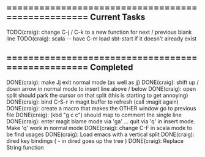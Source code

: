 ==================================================
   Current Tasks
--------------------------------------------------
TODO(craig): change C-j / C-k to a new function for next / previous blank line
TODO(craig): scala -- have C-m load sbt-start if it doesn't already exist

==================================================
   Completed
--------------------------------------------------
DONE(craig): make Jj exit normal mode (as well as jj)
DONE(craig): shift up / down arrow in normal mode to insert line above / below
DONE(craig): open split should park the cursor on that split (this is starting to get annoying)
DONE(craig): bind C-S-r in magit buffer to refresh (call :magit again)
DONE(craig): create a macro that makes the OTHER window go to previous file
DONE(craig): (kbd "g c c") should map to comment the single line
DONE(craig): enter magit blame mode via 'ga' ... quit via 'q' in insert mode. Make 'q' work in normal mode
DONE(craig): change C-F in scala mode to be find usages
DONE(craig): Load emacs with a vertical split
DONE(craig): dired key bindings ( - in dired goes up the tree )
DONE(craig): Replace String function
